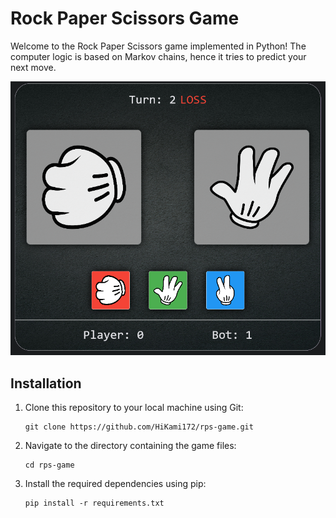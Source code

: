 # Rock Paper Scissors Game

Welcome to the Rock Paper Scissors game implemented in Python! 
The computer logic is based on Markov chains, hence it tries to predict your next move.

<img src="game-preview.png">

## Installation

1. Clone this repository to your local machine using Git:
   ```
   git clone https://github.com/HiKami172/rps-game.git
   ```
   
2. Navigate to the directory containing the game files:
   ```
   cd rps-game
   ```

3. Install the required dependencies using pip:
   ```
   pip install -r requirements.txt
   ```
